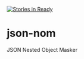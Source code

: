 [![Stories in Ready](https://badge.waffle.io/proidiot/json-nom.png?label=ready&title=Ready)](https://waffle.io/proidiot/json-nom)
# json-nom
JSON Nested Object Masker
